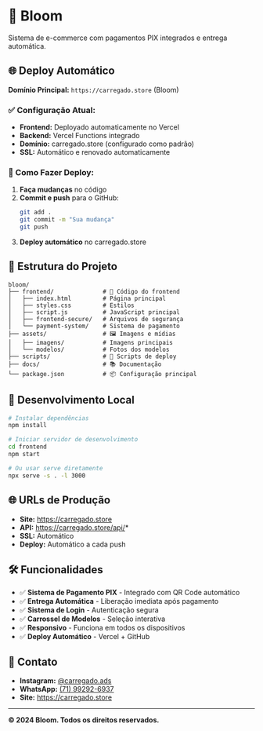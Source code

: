 # 🌸 Bloom

Sistema de e-commerce com pagamentos PIX integrados e entrega automática.

## 🌐 Deploy Automático

**Domínio Principal:** `https://carregado.store` (Bloom)

### ✅ Configuração Atual:
- **Frontend:** Deployado automaticamente no Vercel
- **Backend:** Vercel Functions integrado
- **Domínio:** carregado.store (configurado como padrão)
- **SSL:** Automático e renovado automaticamente

### 🚀 Como Fazer Deploy:
1. **Faça mudanças** no código
2. **Commit e push** para o GitHub:
   ```bash
   git add .
   git commit -m "Sua mudança"
   git push
   ```
3. **Deploy automático** no carregado.store

## 📁 Estrutura do Projeto

```
bloom/
├── frontend/              # 🎨 Código do frontend
│   ├── index.html         # Página principal
│   ├── styles.css         # Estilos
│   ├── script.js          # JavaScript principal
│   ├── frontend-secure/   # Arquivos de segurança
│   └── payment-system/    # Sistema de pagamento
├── assets/                # 🖼️ Imagens e mídias
│   ├── imagens/           # Imagens principais
│   └── modelos/           # Fotos dos modelos
├── scripts/               # 🚀 Scripts de deploy
├── docs/                  # 📚 Documentação
└── package.json           # 📦 Configuração principal
```

## 🔧 Desenvolvimento Local

```bash
# Instalar dependências
npm install

# Iniciar servidor de desenvolvimento
cd frontend
npm start

# Ou usar serve diretamente
npx serve -s . -l 3000
```

## 🌐 URLs de Produção
- **Site:** https://carregado.store
- **API:** https://carregado.store/api/*
- **SSL:** Automático
- **Deploy:** Automático a cada push

## 🛠️ Funcionalidades

- ✅ **Sistema de Pagamento PIX** - Integrado com QR Code automático
- ✅ **Entrega Automática** - Liberação imediata após pagamento
- ✅ **Sistema de Login** - Autenticação segura
- ✅ **Carrossel de Modelos** - Seleção interativa
- ✅ **Responsivo** - Funciona em todos os dispositivos
- ✅ **Deploy Automático** - Vercel + GitHub

## 📱 Contato

- **Instagram:** [@carregado.ads](https://instagram.com/carregado.ads)
- **WhatsApp:** [(71) 99292-6937](https://wa.me/5571992926937)
- **Site:** https://carregado.store

---

**© 2024 Bloom. Todos os direitos reservados.**
